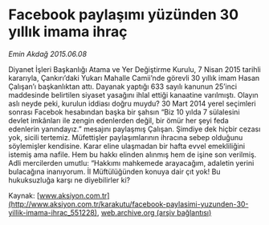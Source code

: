 # Facebook paylaşımı yüzünden 30 yıllık imama ihraç

*Emin Akdağ 2015.06.08*

<div class="pNewsDetailMainContent ctx_content" itemprop="articleBody">
 <p>
  Diyanet İşleri Başkanlığı Atama ve Yer Değiştirme Kurulu, 7 Nisan 2015 tarihli kararıyla, Çankırı’daki Yukarı Mahalle Camii’nde görevli 30 yıllık imam Hasan Çalışan’ı başkanlıktan attı. Dayanak yaptığı 633 sayılı kanunun 25’inci maddesinde belirtilen siyaset yasağını ihlal ettiği kanaatine varılmıştı. Olayın aslı neyde peki, kurulun iddiası doğru muydu? 30 Mart 2014 yerel seçimleri sonrası Facebok hesabından başka bir şahsın “Biz 10 yılda 7 sülalesini devlet imkânları ile zengin edenlerden değil, bir ömür her şeyi feda edenlerin yanındayız.” mesajını paylaşmış Çalışan. Şimdiye dek hiçbir cezası yok, sicili tertemiz. Müfettişler paylaşımlarının ihracına sebep olduğunu söylemişler kendisine. Karar eline ulaşmadan bir hafta evvel emekliliğini istemiş ama nafile. Hem bu hakkı elinden alınmış hem de işine son verilmiş. Adli mercilerden umutlu: “Hakkımı mahkemede arayacağım, adaletin yerini bulacağına inanıyorum. İl Müftülüğünden konuya dair çıt yok! Bu hukuksuzluğa karşı ne diyebilirler ki?
 </p>
</div>


Kaynak: [www.aksiyon.com.tr](http://www.aksiyon.com.tr/karakutu/facebook-paylasimi-yuzunden-30-yillik-imama-ihrac_551228), [web.archive.org (arşiv bağlantısı)](http://web.archive.org/web/20151223031515/http://www.aksiyon.com.tr/karakutu/facebook-paylasimi-yuzunden-30-yillik-imama-ihrac_551228)
